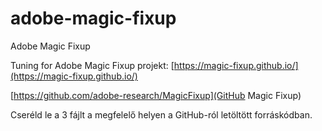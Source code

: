 # adobe-magic-fixup

Adobe Magic Fixup

Tuning for Adobe Magic Fixup projekt: [https://magic-fixup.github.io/](https://magic-fixup.github.io/)

[https://github.com/adobe-research/MagicFixup](GitHub Magic Fixup)

Cseréld le a 3 fájlt a megfelelő helyen a GitHub-ról letöltött forráskódban.

